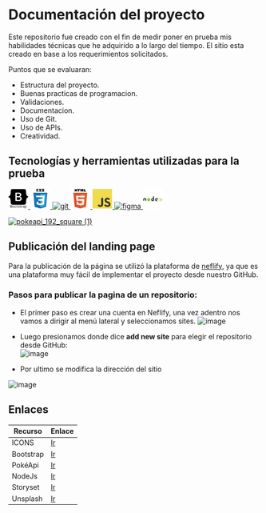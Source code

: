 # Documentación del proyecto

Este repositorio fue creado con el fin de medir poner en prueba mis habilidades técnicas que he adquirido a lo largo del tiempo.
El sitio esta creado en base a los requerimientos solicitados. 

Puntos que se evaluaran:
- Estructura del proyecto.
- Buenas practicas de programacion.
- Validaciones.
- Documentacion.
- Uso de Git.
- Uso de APIs.
- Creatividad.

## Tecnologías y herramientas utilizadas para la prueba

<p align="left"> <a href="https://getbootstrap.com" target="_blank" rel="noreferrer"> <img src="https://raw.githubusercontent.com/devicons/devicon/master/icons/bootstrap/bootstrap-plain-wordmark.svg" alt="bootstrap" width="40" height="40"/> </a> <a href="https://www.w3schools.com/css/" target="_blank" rel="noreferrer"> <img src="https://raw.githubusercontent.com/devicons/devicon/master/icons/css3/css3-original-wordmark.svg" alt="css3" width="40" height="40"/> </a> <a href="https://git-scm.com/" target="_blank" rel="noreferrer"> <img src="https://www.vectorlogo.zone/logos/git-scm/git-scm-icon.svg" alt="git" width="40" height="40"/> </a> <a href="https://www.w3.org/html/" target="_blank" rel="noreferrer"> <img src="https://raw.githubusercontent.com/devicons/devicon/master/icons/html5/html5-original-wordmark.svg" alt="html5" width="40" height="40"/> </a> <a href="https://developer.mozilla.org/en-US/docs/Web/JavaScript" target="_blank" rel="noreferrer"> <img src="https://raw.githubusercontent.com/devicons/devicon/master/icons/javascript/javascript-original.svg" alt="javascript" width="40" height="40"/><a href="https://www.figma.com/" target="_blank" rel="noreferrer"> <img src="https://www.vectorlogo.zone/logos/figma/figma-icon.svg" alt="figma" width="40" height="40"/> </a> </a> <a href="https://nodejs.org" target="_blank" rel="noreferrer"> <img src="https://raw.githubusercontent.com/devicons/devicon/master/icons/nodejs/nodejs-original-wordmark.svg" alt="nodejs" width="40" height="40"/> </a> 
  
<a href="https://pokeapi.co/" target="_blank" rel="noreferrer">![pokeapi_192_square (1)](https://user-images.githubusercontent.com/64160994/203457324-6602e51d-8672-4703-9d2c-27d48521e49b.png) </a> 
</p>





## Publicación del landing page
Para la publicación de la página se utilizó la plataforma de [neflify](https://www.netlify.com/ "neflify"), ya que es una plataforma muy fácil de implementar el proyecto desde nuestro GitHub.

### Pasos para publicar la pagina de un repositorio:
 - El primer paso es crear una cuenta en Neflify, una vez adentro nos vamos a dirigir al menú lateral y seleccionamos sites.
 ![image](https://user-images.githubusercontent.com/64160994/203458800-51a77296-d219-4277-b8b2-c1e0bfee69f0.png)
 - Luego presionamos donde dice **add new site** para elegir el repositorio desde GitHub:<br>
![image](https://user-images.githubusercontent.com/64160994/203460645-d68d9a4d-0bcd-44fa-8c11-bf1c6e5c1c58.png)

- Por ultimo se modifica la dirección del sitio

![image](https://user-images.githubusercontent.com/64160994/203461833-51da6ee0-3f30-43a6-b824-34e73a1f55a7.png)

## Enlaces

|Recurso  |Enlace   |
| ------------ | ------------ |
|ICONS   | [Ir](https://iconos8.es/icons/new "Ir")  |
|  Bootstrap | [Ir](https://getbootstrap.com/ "Ir")  |
|PokéApi|[Ir](https://pokeapi.co/ "Ir")|
|NodeJs|[Ir](https://nodejs.org/en/ "ir")|
|Storyset|[Ir](https://storyset.com/ "ir")|
|Unsplash|[Ir](https://unsplash.com/es "Ir")|



